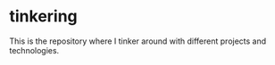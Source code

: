 tinkering
=========

This is the repository where I tinker around with different projects and technologies. 